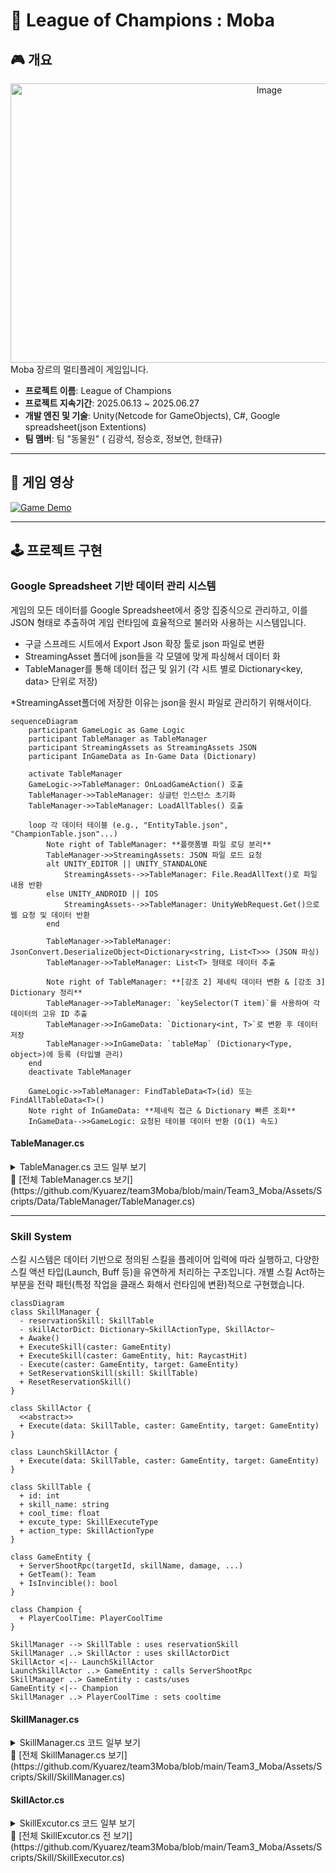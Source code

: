 # 🐾 League of Champions : Moba

## 🎮 개요
<div align="center">
  <img width="812" height="447" alt="Image" src="https://github.com/user-attachments/assets/275ff782-ac89-42c0-aed4-13a2ff05c6fb" />
</div>
Moba 장르의 멀티플레이 게임입니다.

* **프로젝트 이름**: League of Champions 
* **프로젝트 지속기간**: 2025.06.13 ~ 2025.06.27
* **개발 엔진 및 기술**: Unity(Netcode for GameObjects), C#, Google spreadsheet(json Extentions)
* **팀 멤버**: 팀 "동물원" ( 김광석, 정승호, 정보연, 한태규)

---

## 📖 게임 영상
[![Game Demo](https://img.youtube.com/vi/u795ksiAFGA/0.jpg)](https://youtu.be/u795ksiAFGA)

---

## 🕹️ 프로젝트 구현

### Google Spreadsheet 기반 데이터 관리 시스템
게임의 모든 데이터를 Google Spreadsheet에서 중앙 집중식으로 관리하고, 이를 JSON 형태로 추출하여 게임 런타임에 효율적으로 불러와 사용하는 시스템입니다.
- 구글 스프레드 시트에서 Export Json 확장 툴로 json 파일로 변환
- StreamingAsset 폴더에 json들을 각 모델에 맞게 파싱해서 데이터 화
- TableManager를 통해 데이터 접근 및 읽기 (각 시트 별로 Dictionary<key, data> 단위로 저장)

*StreamingAsset폴더에 저장한 이유는 json을 원시 파일로 관리하기 위해서이다.

```mermaid
sequenceDiagram
    participant GameLogic as Game Logic
    participant TableManager as TableManager
    participant StreamingAssets as StreamingAssets JSON
    participant InGameData as In-Game Data (Dictionary)

    activate TableManager
    GameLogic->>TableManager: OnLoadGameAction() 호출
    TableManager->>TableManager: 싱글턴 인스턴스 초기화
    TableManager->>TableManager: LoadAllTables() 호출

    loop 각 데이터 테이블 (e.g., "EntityTable.json", "ChampionTable.json"...)
        Note right of TableManager: **플랫폼별 파일 로딩 분리**
        TableManager->>StreamingAssets: JSON 파일 로드 요청
        alt UNITY_EDITOR || UNITY_STANDALONE
            StreamingAssets-->>TableManager: File.ReadAllText()로 파일 내용 반환
        else UNITY_ANDROID || IOS
            StreamingAssets-->>TableManager: UnityWebRequest.Get()으로 웹 요청 및 데이터 반환
        end

        TableManager->>TableManager: JsonConvert.DeserializeObject<Dictionary<string, List<T>>> (JSON 파싱)
        TableManager->>TableManager: List<T> 형태로 데이터 추출

        Note right of TableManager: **[강조 2] 제네릭 데이터 변환 & [강조 3] Dictionary 정리**
        TableManager->>TableManager: `keySelector(T item)`를 사용하여 각 데이터의 고유 ID 추출
        TableManager->>InGameData: `Dictionary<int, T>`로 변환 후 데이터 저장
        TableManager->>InGameData: `tableMap` (Dictionary<Type, object>)에 등록 (타입별 관리)
    end
    deactivate TableManager

    GameLogic->>TableManager: FindTableData<T>(id) 또는 FindAllTableData<T>()
    Note right of InGameData: **제네릭 접근 & Dictionary 빠른 조회**
    InGameData-->>GameLogic: 요청된 테이블 데이터 반환 (O(1) 속도)
```

#### TableManager.cs 
<details>
<summary>TableManager.cs 코드 일부 보기</summary>
  
```csharp
public class TableManager : MonoBehaviour
{
    public static TableManager Instance { get; private set; }

    private Dictionary<Type, object> tableMap = new(); //테이블 제너럴 관리 위한 맵핑 구조

    private void Awake()
    {
        if (Instance == null)
        {
            Instance = this;
            DontDestroyOnLoad(gameObject);
            LoadAllTables();
        }
    }

    private void LoadAllTables()
    {
        LoadTable<EntityData>("EntityTable", out dict, model => model.id); //모델의 첫번째 아이디를 키값으로 상정하고 작업
        // ...
    }

    private void LoadTable<T>(string tableName, out Dictionary<int, T> outDict, System.Func<T, int> keySelector) where T : ITableData
    {
        //Streaming Aset으로 부터 json 데이터 가져와서 시트 단위로 Dictionary에 저장

    }

    //개별 콘크리트 데이터 테이블
    private Dictionary<int, EntityTable> entityTable = new Dictionary<int, EntityTable>();
}
```

</details>
📎 [전체 TableManager.cs 보기](https://github.com/Kyuarez/team3Moba/blob/main/Team3_Moba/Assets/Scripts/Data/TableManager/TableManager.cs)

---


### Skill System
스킬 시스템은 데이터 기반으로 정의된 스킬을 플레이어 입력에 따라 실행하고, 다양한 스킬 액션 타입(Launch, Buff 등)을 유연하게 처리하는 구조입니다.
개별 스킬 Act하는 부분을 전략 패턴(특정 작업을 클래스 화해서 런타임에 변환)적으로 구현했습니다.

```mermaid
classDiagram
class SkillManager {
  - reservationSkill: SkillTable
  - skillActorDict: Dictionary~SkillActionType, SkillActor~
  + Awake()
  + ExecuteSkill(caster: GameEntity)
  + ExecuteSkill(caster: GameEntity, hit: RaycastHit)
  - Execute(caster: GameEntity, target: GameEntity)
  + SetReservationSkill(skill: SkillTable)
  + ResetReservationSkill()
}

class SkillActor {
  <<abstract>>
  + Execute(data: SkillTable, caster: GameEntity, target: GameEntity)
}

class LaunchSkillActor {
  + Execute(data: SkillTable, caster: GameEntity, target: GameEntity)
}

class SkillTable {
  + id: int
  + skill_name: string
  + cool_time: float
  + excute_type: SkillExecuteType
  + action_type: SkillActionType
}

class GameEntity {
  + ServerShootRpc(targetId, skillName, damage, ...)
  + GetTeam(): Team
  + IsInvincible(): bool
}

class Champion {
  + PlayerCoolTime: PlayerCoolTime
}

SkillManager --> SkillTable : uses reservationSkill
SkillManager ..> SkillActor : uses skillActorDict
SkillActor <|-- LaunchSkillActor
LaunchSkillActor ..> GameEntity : calls ServerShootRpc
SkillManager ..> GameEntity : casts/uses
GameEntity <|-- Champion
SkillManager ..> PlayerCoolTime : sets cooltime
```

#### SkillManager.cs 
<details>
<summary>SkillManager.cs 코드 일부 보기</summary>
  
```csharp
public class SkillManager : MonoSingleton<SkillManager>
{
    private SkillTable reservationSkill;
    private Dictionary<SkillActionType, SkillActor> skillActorDict = new Dictionary<SkillActionType, SkillActor>();

    //즉시 공격
    public bool ExecuteSkill(GameEntity caster) 
    {
        //스킬 예약 초기화 및 챔피언 처리
        return Execute(caster);
    }
    //좌표, 타겟
    public bool ExecuteSkill(GameEntity caster, RaycastHit hit)
    {
        //타겟 설정 및 Excute
        return Execute(caster, target);
    }

    private bool Execute(GameEntity caster, GameEntity target = null)
    {
        if(skillActorDict.TryGetValue(reservationSkill.action_type, out var skillActor))
        {
            skill.Actor.Excute();
            return true;
        }

        return false;
    }

    public void SetReservationSkill(SkillTable skill)
    {
        //스킬 예약
    }
    public void ResetReservationSkill()
    {
        //스킬 리셋
    }
}
```

</details>
📎 [전체 SkillManager.cs 보기](https://github.com/Kyuarez/team3Moba/blob/main/Team3_Moba/Assets/Scripts/Skill/SkillManager.cs)


#### SkillActor.cs 
<details>
<summary>SkillExcutor.cs 코드 일부 보기</summary>
  
```csharp
public abstract class SkillActor
{
    public abstract void Execute(SkillTable data, GameEntity caster, GameEntity target = null);
}

public class LaunchSkillActor : SkillActor
{
    public override void Execute(SkillTable data, GameEntity caster, GameEntity target = null)
    {        
        //구제적 코드
    }
}

```

</details>
📎 [전체 SkillExcutor.cs 전 보기](https://github.com/Kyuarez/team3Moba/blob/main/Team3_Moba/Assets/Scripts/Skill/SkillExecutor.cs)




